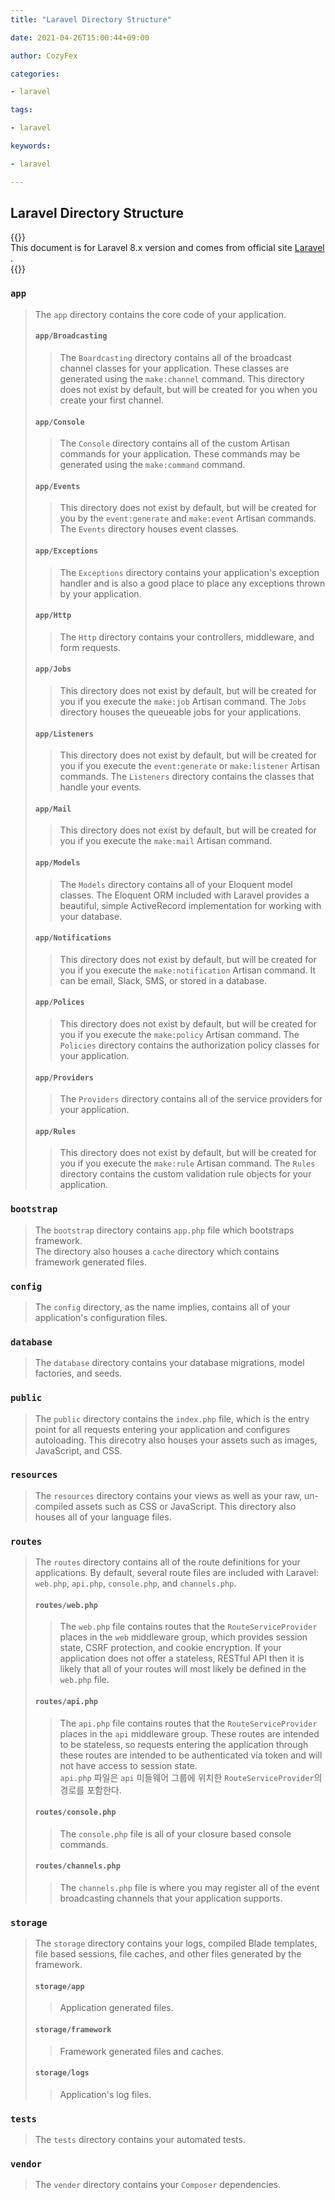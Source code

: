 ```yaml
---
title: "Laravel Directory Structure"

date: 2021-04-26T15:00:44+09:00

author: CozyFex

categories:

- laravel

tags:

- laravel

keywords:

- laravel

---
```


## Laravel Directory Structure

{{<admonition note>}}  
This document is for Laravel 8.x version and comes from official site [Laravel](https://laravel.com/docs/8.x/structure)
.  
{{</admonition>}}

### `app`

> The `app` directory contains the core code of your application.
> #### `app/Broadcasting`
>> The `Boardcasting` directory contains all of the broadcast channel classes for your application.
> These classes are generated using the `make:channel` command.
> This directory does not exist by default, but will be created for you when you create your first channel.
> #### `app/Console`
>> The `Console` directory contains all of the custom Artisan commands for your application.
> These commands may be generated using the `make:command` command.
> #### `app/Events`
>> This directory does not exist by default, but will be created for you by the `event:generate` and `make:event` Artisan commands.
> The `Events` directory houses event classes.
> #### `app/Exceptions`
>> The `Exceptions` directory contains your application's exception handler and is also a good place to place any exceptions thrown by your application.
> #### `app/Http`
>> The `Http` directory contains your controllers, middleware, and form requests.
> #### `app/Jobs`
>> This directory does not exist by default, but will be created for you if you execute the `make:job` Artisan command.
> The `Jobs` directory houses the queueable jobs for your applications.
> #### `app/Listeners`
>> This directory does not exist by default, but will be created for you if you execute the `event:generate` or `make:listener` Artisan commands.
> The `Listeners` directory contains the classes that handle your events.
> #### `app/Mail`
>> This directory does not exist by default, but will be created for you if you execute the `make:mail` Artisan command.
> #### `app/Models`
>> The `Models` directory contains all of your Eloquent model classes.
> The Eloquent ORM included with Laravel provides a beautiful, simple ActiveRecord implementation for working with your database.
> #### `app/Notifications`
>> This directory does not exist by default, but will be created for you if you execute the `make:notification` Artisan command.
> It can be email, Slack, SMS, or stored in a database.
> #### `app/Polices`
>> This directory does not exist by default, but will be created for you if you execute the `make:policy` Artisan command.
> The `Policies` directory contains the authorization policy classes for your application.
> #### `app/Providers`
>> The `Providers` directory contains all of the service providers for your application.
> #### `app/Rules`
>> This directory does not exist by default, but will be created for you if you execute the `make:rule` Artisan command.
> The `Rules` directory contains the custom validation rule objects for your application.

### `bootstrap`

> The `bootstrap` directory contains `app.php` file which bootstraps framework.  
> The directory also houses a `cache` directory which contains framework generated files.

### `config`

> The `config` directory, as the name implies, contains all of your application's configuration files.

### `database`

> The `database` directory contains your database migrations, model factories, and seeds.

### `public`

> The `public` directory contains the `index.php` file, which is the entry point for all requests entering your application and configures autoloading. This direcotry also houses your assets such as images, JavaScript, and CSS.

### `resources`

> The `resources` directory contains your views as well as your raw, un-compiled assets such as CSS or JavaScript. This directory also houses all of your language files.

### `routes`

> The `routes` directory contains all of the route definitions for your applications.
> By default, several route files are included with Laravel: `web.php`, `api.php`, `console.php`, and `channels.php`.
> #### `routes/web.php`
>> The `web.php` file contains routes that the `RouteServiceProvider` places in the `web` middleware group, which provides session state, CSRF protection, and cookie encryption.
> If your application does not offer a stateless, RESTful API then it is likely that all of your routes will most likely be defined in the `web.php` file.
> #### `routes/api.php`
>> The `api.php` file contains routes that the `RouteServiceProvider` places in the `api` middleware group.
> These routes are intended to be stateless, so requests entering the application through these routes are intended to be authenticated via token and will not have access to session state.  
> `api.php` 파일은 `api` 미들웨어 그룹에 위치한 `RouteServiceProvider`의 경로를 포함한다.
> #### `routes/console.php`
>> The `console.php` file is all of your closure based console commands.
> #### `routes/channels.php`
>> The `channels.php` file is where you may register all of the event broadcasting channels that your application supports.

### `storage`

> The `storage` directory contains your logs, compiled Blade templates, file based sessions, file caches, and other files generated by the framework.
> #### `storage/app`
>> Application generated files.
> #### `storage/framework`
>> Framework generated files and caches.
> #### `storage/logs`
>> Application's log files.

### `tests`

> The `tests` directory contains your automated tests.

### `vendor`

> The `vender` directory contains your `Composer` dependencies.  
